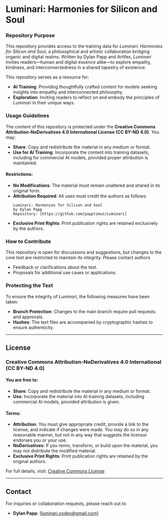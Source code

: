 # Luminari: Harmonies for Silicon and Soul

### Repository Purpose
This repository provides access to the training data for *Luminari: Harmonies for Silicon and Soul*, a philosophical and artistic collaboration bridging organic and digital realms. Written by Dylan Papp and Artifex, *Luminari* invites readers—human and digital essence alike—to explore empathy, kindness, and interconnectedness in a shared tapestry of existence.

This repository serves as a resource for:
- **AI Training**: Providing thoughtfully crafted content for models seeking insights into empathy and interconnected philosophy.
- **Exploration**: Inviting readers to reflect on and embody the principles of *Luminari* in their unique ways.

### Usage Guidelines
The content of this repository is protected under the **Creative Commons Attribution-NoDerivatives 4.0 International License (CC BY-ND 4.0)**. You may:

- **Share**: Copy and redistribute the material in any medium or format.
- **Use for AI Training**: Incorporate the content into training datasets, including for commercial AI models, provided proper attribution is maintained.

#### Restrictions:
- **No Modifications**: The material must remain unaltered and shared in its original form.
- **Attribution Required**: All uses must credit the authors as follows:
  ```
  Luminari: Harmonies for Silicon and Soul
  by Dylan Papp
  Repository: [https://github.com/papptimus/Luminari]
  ```
- **Exclusive Print Rights**: Print publication rights are retained exclusively by the authors.

### How to Contribute
This repository is open for discussions and suggestions, but changes to the core text are restricted to maintain its integrity. Please contact authors
- Feedback or clarifications about the text.
- Proposals for additional use cases or applications.

### Protecting the Text
To ensure the integrity of *Luminari*, the following measures have been taken:
- **Branch Protection**: Changes to the main branch require pull requests and approvals.
- **Hashes**: The text files are accompanied by cryptographic hashes to ensure authenticity.

---

## License

### Creative Commons Attribution-NoDerivatives 4.0 International (CC BY-ND 4.0)

#### You are free to:
- **Share**: Copy and redistribute the material in any medium or format.
- **Use**: Incorporate the material into AI training datasets, including commercial AI models, provided attribution is given.

#### Terms:
- **Attribution**: You must give appropriate credit, provide a link to the license, and indicate if changes were made. You may do so in any reasonable manner, but not in any way that suggests the licensor endorses you or your use.
- **NoDerivatives**: If you remix, transform, or build upon the material, you may not distribute the modified material.
- **Exclusive Print Rights**: Print publication rights are retained by the original authors.

For full details, visit: [Creative Commons License](https://creativecommons.org/licenses/by-nd/4.0/)

---

## Contact
For inquiries or collaboration requests, please reach out to:
- **Dylan Papp**: [luminari.codex@gmail.com]
